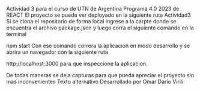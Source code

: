 Actividad 3 para el curso de UTN de Argentina Programa 4.0 2023 de REACT
El proyecto se puede ver deployado en la siguiente ruta Actividad3 Si se clona el repositorio de forma local ingrese a la carpte donde se encuentra el archivo package.json y luego corra el siguiente comando en la terminal

npm start
Con ese comando correra la aplicacion en modo desarrollo y se abrira un navegador con la siguiente ruta

http://localhost:3000 para que inspeccione la aplicacion.

De todas maneras se deja capturas para que pueda apreciar el proyecto sin mas inconvenientes
Texto alternativo Desarrollado por Omar Dario Virili